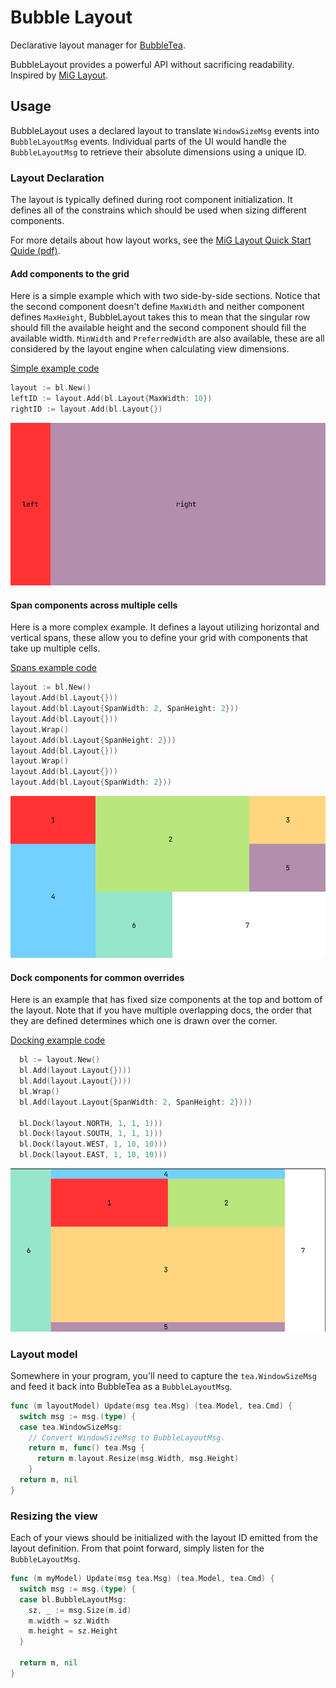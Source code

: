 Bubble Layout
=============

Declarative layout manager for [BubbleTea](https://github.com/charmbracelet/bubbletea/).

BubbleLayout provides a powerful API without sacrificing readability. Inspired by [MiG Layout](http://miglayout.com/).

## Usage

BubbleLayout uses a declared layout to translate `WindowSizeMsg` events into `BubbleLayoutMsg` events. Individual parts of the UI would handle the `BubbleLayoutMsg` to retrieve their absolute dimensions using a unique ID.

### Layout Declaration

The layout is typically defined during root component initialization. It defines all of the constrains which should be used when sizing different components.

For more details about how layout works, see the [MiG Layout Quick Start Quide (pdf)](http://www.miglayout.com/mavensite/docs/QuickStart.pdf).

#### **Add** components to the grid
Here is a simple example which with two side-by-side sections. Notice that the second component doesn't define `MaxWidth` and neither component defines `MaxHeight`, BubbleLayout takes this to mean that the singular row should fill the available height and the second component should fill the available width. `MinWidth` and `PreferredWidth` are also available, these are all considered by the layout engine when calculating view dimensions.

[Simple example code](./examples/simple/main.go)

```go
layout := bl.New()
leftID := layout.Add(bl.Layout{MaxWidth: 10})
rightID := layout.Add(bl.Layout{})
```

![Simple example image](./examples/simple/simple.png)

#### **Span** components across multiple cells
Here is a more complex example. It defines a layout utilizing horizontal and vertical spans, these allow you to define your grid with components that take up multiple cells.

[Spans example code](./examples/spans/main.go)

```go
layout := bl.New()
layout.Add(bl.Layout{}))
layout.Add(bl.Layout{SpanWidth: 2, SpanHeight: 2}))
layout.Add(bl.Layout{}))
layout.Wrap()
layout.Add(bl.Layout{SpanHeight: 2}))
layout.Add(bl.Layout{}))
layout.Wrap()
layout.Add(bl.Layout{}))
layout.Add(bl.Layout{SpanWidth: 2}))
```

![Spans example image](./examples/spans/spans.png)

#### **Dock** components for common overrides

Here is an example that has fixed size components at the top and bottom of the layout. Note that if you have multiple overlapping docs, the order that they are defined determines which one is drawn over the corner.

[Docking example code](./examples/docking/main.go)

```go
  bl := layout.New()
  bl.Add(layout.Layout{})))
  bl.Add(layout.Layout{})))
  bl.Wrap()
  bl.Add(layout.Layout{SpanWidth: 2, SpanHeight: 2})))

  bl.Dock(layout.NORTH, 1, 1, 1)))
  bl.Dock(layout.SOUTH, 1, 1, 1)))
  bl.Dock(layout.WEST, 1, 10, 10)))
  bl.Dock(layout.EAST, 1, 10, 10)))
```

![Docking example image](./examples/docking/docking.png)

### Layout model

Somewhere in your program, you'll need to capture the `tea.WindowSizeMsg` and feed it back into BubbleTea as a `BubbleLayoutMsg`.

```go
func (m layoutModel) Update(msg tea.Msg) (tea.Model, tea.Cmd) {
  switch msg := msg.(type) {
  case tea.WindowSizeMsg:
    // Convert WindowSizeMsg to BubbleLayoutMsg.
    return m, func() tea.Msg {
      return m.layout.Resize(msg.Width, msg.Height)
    }
  return m, nil
}
```

### Resizing the view

Each of your views should be initialized with the layout ID emitted from the layout definition. From that point forward, simply listen for the `BubbleLayoutMsg`.

```go
func (m myModel) Update(msg tea.Msg) (tea.Model, tea.Cmd) {
  switch msg := msg.(type) {
  case bl.BubbleLayoutMsg:
    sz, _ := msg.Size(m.id)
    m.width = sz.Width
    m.height = sz.Height
  }

  return m, nil
}
```
